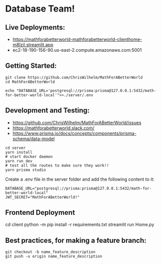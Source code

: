# Database Team!

## Live Deployments:
- https://mathforabetterworld-mathforabetterworld-clienthome-m8lzil.streamlit.app
- ec2-18-190-156-90.us-east-2.compute.amazonaws.com:5001


## Getting Started:
```
git clone https://github.com/ChrisWilhelm/MathForABetterWorld
cd MathForABetterWorld

echo "DATABASE_URL='postgresql://prisma:prisma@127.0.0.1:5432/math-for-better-world-local'">>./server/.env
```

## Development and Testing:
- https://github.com/ChrisWilhelm/MathForABetterWorld/issues
- https://mathforabetterworld.slack.com/
- https://www.prisma.io/docs/concepts/components/prisma-schema/data-model
```
cd server
yarn install
# start docker daemon
yarn run dev
# test all the routes to make sure they work!!
yarn prisma studio
```

Create a .env file in the server folder and add the following content to it:

```
DATABASE_URL="postgresql://prisma:prisma@127.0.0.1:5432/math-for-better-world-local"
JWT_SECRET="MathForABetterWorld!"
```

## Frontend Deployment
cd client
python -m pip install -r requirements.txt
streamlit run Home.py

## Best practices, for making a feature branch:
```
git checkout -b name_feature_description
git push -u origin name_feature_description
```
